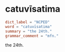 # catuvīsatima

``` toml
dict_label = "NCPED"
word = "catuvīsatima"
summary = "the 24th."
grammar_comment = "mfn."
```

the 24th.


